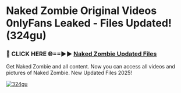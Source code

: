 # Naked Zombie Original Videos 0nlyFans Leaked - Files Updated! (324gu)

<h3>🔴 CLICK HERE 🌐==►► <a href="https://tinyurl.com/up5wt9bj" rel="nofollow">Naked Zombie Updated Files</a></h3>

Get Naked Zombie and all content. Now you can access all videos and pictures of Naked Zombie. New Updated Files 2025!

[![324gu](https://i.imgur.com/ABiUzMV.gif)](https://tinyurl.com/up5wt9bj)
